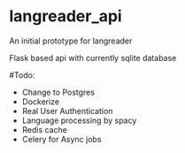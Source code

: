 # langreader_api
An initial prototype for langreader 

Flask based api with currently sqlite database

#Todo:
- Change to Postgres
- Dockerize
- Real User Authentication
- Language processing by spacy
- Redis cache
- Celery for Async jobs

